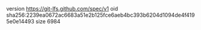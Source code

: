 version https://git-lfs.github.com/spec/v1
oid sha256:2239ea0672ac6683a51e2b125fce6aeb4bc393b6204d1094de4f4195e0e14493
size 6984
